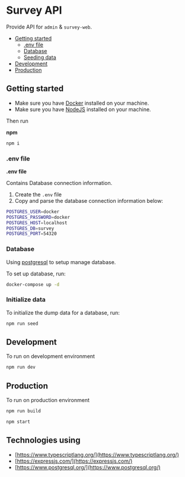 # Survey API

Provide API for `admin` & `survey-web`.

- [Getting started](#getting-started)
  - [.env file](#env-file)
  - [Database](#database)
  - [Seeding data](#seeding-data)
- [Development](#development)
- [Production](#production)

## Getting started

- Make sure you have [Docker](https://www.docker.com/) installed on your machine.
- Make sure you have [NodeJS](https://nodejs.org/en/) installed on your machine.

Then run

**npm**

```bash
npm i
```

### .env file

**.env file**

Contains Database connection information.

1. Create the `.env` file
2. Copy and parse the database connection information below:

```bash
POSTGRES_USER=docker
POSTGRES_PASSWORD=docker
POSTGRES_HOST=localhost
POSTGRES_DB=survey
POSTGRES_PORT=54320
```

### Database

Using [postgresql](https://www.postgresql.org/) to setup manage database.

To set up database, run:

```bash
docker-compose up -d
```

### Initialize data

To initialize the dump data for a database, run:

```bash
npm run seed
```

## Development

To run on development environment

```bash
npm run dev
```

## Production

To run on production environment

```bash
npm run build
```

```bash
npm start
```

## Technologies using

- [https://www.typescriptlang.org/](https://www.typescriptlang.org/)
- [https://expressjs.com/](https://expressjs.com/)
- [https://www.postgresql.org/](https://www.postgresql.org/)
